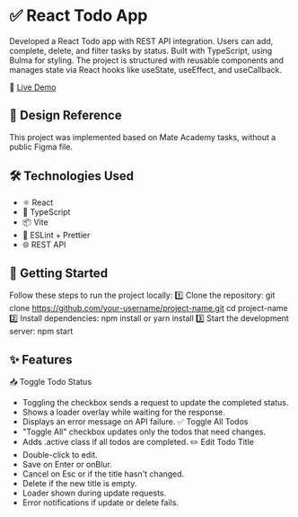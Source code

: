 # ✅ React Todo App

Developed a React Todo app with REST API integration. Users can add, complete, delete, and filter tasks by status. Built with TypeScript, using Bulma for styling. The project is structured with reusable components and manages state via React hooks like useState, useEffect, and useCallback.

🔗 [Live Demo](https://github.com/MariiaKapustkina/to_do_app/)

## 🎨 Design Reference
This project was implemented based on Mate Academy tasks, without a public Figma file.

## 🛠️ Technologies Used
- ⚛️ React
- 🧠 TypeScript
- 📦 Vite
- 🧪 ESLint + Prettier
- 🌐 REST API

## 🚀 Getting Started
Follow these steps to run the project locally:
1️⃣ Clone the repository:
git clone https://github.com/your-username/project-name.git
cd project-name
2️⃣ Install dependencies:
npm install
or
yarn install
3️⃣ Start the development server:
npm start
## ✨ Features
📥 Toggle Todo Status
- Toggling the checkbox sends a request to update the completed status.
- Shows a loader overlay while waiting for the response.
- Displays an error message on API failure.
✅ Toggle All Todos
- "Toggle All" checkbox updates only the todos that need changes.
- Adds .active class if all todos are completed.
✏️ Edit Todo Title
- Double-click to edit.
- Save on Enter or onBlur.
- Cancel on Esc or if the title hasn't changed.
- Delete if the new title is empty.
- Loader shown during update requests.
- Error notifications if update or delete fails.
